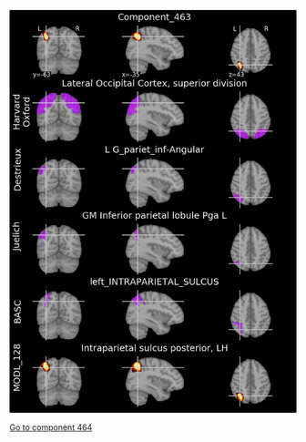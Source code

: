 


![463](preliminary/463.jpg "Component 463")

[Go to component 464](https://parietal-inria.github.io/MODL_atlas/512/464 "Component 464")